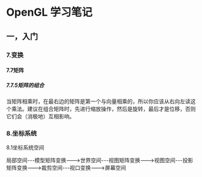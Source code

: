 # OpenGL 学习笔记

## 一，入门

### 7.变换

#### 7.7矩阵

##### 7.7.5矩阵的组合

当矩阵相乘时，在最右边的矩阵是第一个与向量相乘的，所以你应该从右向左读这个乘法。建议在组合矩阵时，先进行缩放操作，然后是旋转，最后才是位移，否则它们会（消极地）互相影响。

### 8.坐标系统

8.1坐标系统空间

局部空间---模型矩阵变换--->世界空间---视图矩阵变换--->视图空间---投影矩阵变换--->裁剪空间---视口变换--->屏幕空间